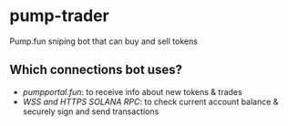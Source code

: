 # pump-trader
Pump.fun sniping bot that can buy and sell tokens

## Which connections bot uses?
- *pumpportal.fun*: to receive info about new tokens & trades
- *WSS and HTTPS SOLANA RPC*: to check current account balance & securely sign and send transactions